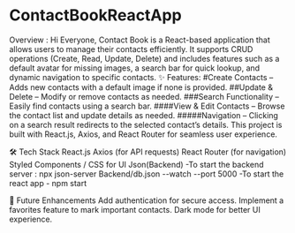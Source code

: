 # ContactBookReactApp 
Overview : Hi Everyone, Contact Book is a React-based application that allows users to manage their contacts efficiently. It supports CRUD operations (Create, Read, Update, Delete) and includes features such as a default avatar for missing images, a search bar for quick lookup, and dynamic navigation to specific contacts.
✨ Features:
#Create Contacts – Adds new contacts with a default image if none is provided.
##Update & Delete – Modify or remove contacts as needed.
###Search Functionality – Easily find contacts using a search bar.
####View & Edit Contacts – Browse the contact list and update details as needed.
#####Navigation – Clicking on a search result redirects to the selected contact’s details.
This project is built with React.js, Axios, and React Router for seamless user experience. 

🛠️ Tech Stack
React.js
Axios (for API requests)
React Router (for navigation)
Styled Components / CSS for UI
Json(Backend)
-To start the backend server : npx json-server Backend/db.json --watch --port 5000
-To start the react app - npm start

📌 Future Enhancements
Add authentication for secure access.
Implement a favorites feature to mark important contacts.
Dark mode for better UI experience.



